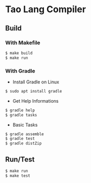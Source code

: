 # Tao Lang Compiler

## Build

### With Makefile

```sh
$ make build
$ make run
```

### With Gradle

*   Install Gradle on Linux

```sh
$ sudo apt install gradle
```

*   Get Help Informations

```sh
$ gradle help
$ gradle tasks
```

*   Basic Tasks

```sh
$ gradle assemble
$ gradle test
$ gradle distZip
```

## Run/Test

```sh
$ make run
$ make test
```
